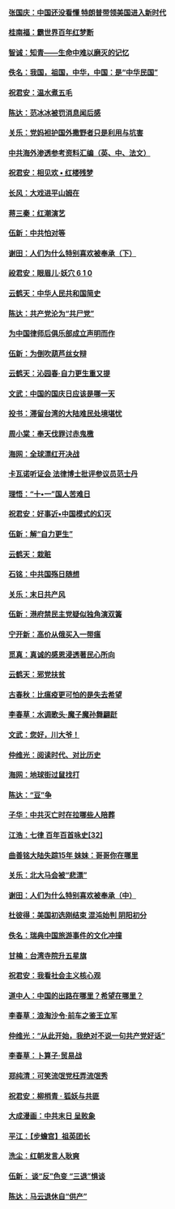 #### [张国庆：中国还没看懂 特朗普带领美国进入新时代](../pages/nsc993/n10764224.md?t=10070333) 

#### [桂南福：霸世界百年红梦断](../pages/nsc993/n10762380.md?t=10070333) 

#### [智诚：知青——生命中难以磨灭的记忆](../pages/nsc993/n10762372.md?t=10070333) 

#### [佚名：我国，祖国，中华，中国：是“中华民国”](../pages/nsc993/n10762366.md?t=10070333) 

#### [祝君安：温水煮五毛](../pages/nsc993/n10762362.md?t=10070333) 

#### [陈达：范冰冰被罚消息闻后感](../pages/nsc993/n10760142.md?t=10070333) 

#### [关乐：党妈袒护国外撒野者只是利用与坑害](../pages/nsc993/n10760019.md?t=10070333) 

#### [中共海外渗透参考资料汇编（英、中、法文）](../pages/nsc993/n10756055.md?t=10070333) 

#### [祝君安：相见欢  •  红楼残梦](../pages/nsc993/n10757542.md?t=10070333) 

#### [长风：大戏进平山姆在](../pages/nsc993/n10757155.md?t=10070333) 

#### [蒋三秦：红潮演艺](../pages/nsc993/n10756736.md?t=10070333) 

#### [伍新：中共怕对等](../pages/nsc993/n10754812.md?t=10070333) 

#### [谢田：人们为什么特别喜欢被奉承（下）](../pages/nsc993/n10755072.md?t=10070333) 

#### [祋君安：眼眉儿‧妖穴 6 1 0](../pages/nsc993/n10754802.md?t=10070333) 

#### [云鹤天：中华人民共和国简史](../pages/nsc993/n10753546.md?t=10070333) 

#### [陈达：共产党沦为“共尸党”](../pages/nsc993/n10753506.md?t=10070333) 

#### [为中国律师后俱乐部成立声明而作](../pages/nsc993/n10753359.md?t=10070333) 

#### [伍新：为倒吹葫芦丝女辩](../pages/nsc993/n10753300.md?t=10070333) 

#### [云鹤天：沁园春‧自力更生重又提](../pages/nsc993/n10752681.md?t=10070333) 

#### [文武：中国的国庆日应该是哪一天](../pages/nsc993/n10752564.md?t=10070333) 

#### [投书：滞留台湾的大陆难民处境堪忧](../pages/nsc993/n10751122.md?t=10070333) 

#### [周小棠：奉天伐罪讨赤鬼檄](../pages/nsc993/n10749279.md?t=10070333) 

#### [海网：全球漂红开决战](../pages/nsc993/n10747774.md?t=10070333) 

#### [卡瓦诺听证会 法律博士批评参议员范士丹](../pages/nsc993/n10748504.md?t=10070333) 

#### [理悟：“十•一”国人苦难日](../pages/nsc993/n10747763.md?t=10070333) 

#### [祝君安：好事近•中国模式的幻灭](../pages/nsc993/n10747755.md?t=10070333) 

#### [伍新：解“自力更生”](../pages/nsc993/n10747744.md?t=10070333) 

#### [云鹤天：栽赃](../pages/nsc993/n10747735.md?t=10070333) 

#### [石铭：中共国殇日随想](../pages/nsc993/n10747202.md?t=10070333) 

#### [关乐：末日共产风](../pages/nsc993/n10745398.md?t=10070333) 

#### [伍新：港府禁民主党疑似独角演双簧](../pages/nsc993/n10745393.md?t=10070333) 

#### [宁开新：高价从俄买入一带瘟](../pages/nsc993/n10745381.md?t=10070333) 

#### [觅真：真诚的感恩浸透著民心所向](../pages/nsc993/n10746220.md?t=10070333) 

#### [云鹤天：邪党扶贫](../pages/nsc993/n10745370.md?t=10070333) 

#### [古春秋：比瘟疫更可怕的是失去希望](../pages/nsc993/n10745352.md?t=10070333) 

#### [李春草：水调歌头‧魔子魔孙舞翩跹](../pages/nsc993/n10744963.md?t=10070333) 

#### [文武：您好，川大爷！](../pages/nsc993/n10739572.md?t=10070333) 

#### [仲维光：阅读时代、对比历史](../pages/nsc993/n10744494.md?t=10070333) 

#### [海网：地球街过鼠找打](../pages/nsc993/n10741404.md?t=10070333) 

#### [陈达：“豆”争](../pages/nsc993/n10741375.md?t=10070333) 

#### [子华：中共灭亡时在拉哪些人陪葬](../pages/nsc993/n10741320.md?t=10070333) 

#### [江浩：七律 百年百首咏史[32]](../pages/nsc993/n10741179.md?t=10070333) 

#### [曲善铭大陆失踪15年 妹妹：哥哥你在哪里](../pages/nsc993/n10738770.md?t=10070333) 

#### [关乐：北大马会被“悲漂”](../pages/nsc993/n10739482.md?t=10070333) 

#### [谢田：人们为什么特别喜欢被奉承（中）](../pages/nsc993/n10736705.md?t=10070333) 

#### [杜彼得：美国初选刚结束 混沌始判 阴阳初分](../pages/nsc993/n10734882.md?t=10070333) 

#### [佚名：瑞典中国旅游事件的文化冲撞](../pages/nsc993/n10731914.md?t=10070333) 

#### [甘楠：台湾寺院升五星旗](../pages/nsc993/n10731868.md?t=10070333) 

#### [祝君安：我看社会主义核心观](../pages/nsc993/n10731861.md?t=10070333) 

#### [道中人：中国的出路在哪里？希望在哪里？](../pages/nsc993/n10730399.md?t=10070333) 

#### [李春草：浪淘沙令‧前车之鉴王立军](../pages/nsc993/n10730200.md?t=10070333) 

#### [仲维光：“从此开始，我绝对不说一句共产党好话”](../pages/nsc993/n10722208.md?t=10070333) 

#### [李春草：卜算子·贸易战](../pages/nsc993/n10726893.md?t=10070333) 

#### [郑纯清：可笑流氓党枉弄流氓秀](../pages/nsc993/n10726849.md?t=10070333) 

#### [祝君安：柳梢青 · 狐妖与共匪](../pages/nsc993/n10726825.md?t=10070333) 

#### [大成漫画：中共末日 呈败象](../pages/nsc993/n10726516.md?t=10070333) 

#### [平江：【步蟾宫】祖英团长](../pages/nsc993/n10724876.md?t=10070333) 

#### [洗尘：红朝发言人耿爽](../pages/nsc993/n10724862.md?t=10070333) 

#### [伍新： 谈“反”色变 “三退”惧谈](../pages/nsc993/n10724842.md?t=10070333) 

#### [陈达：马云退休自“供产”](../pages/nsc993/n10723027.md?t=10070333) 

